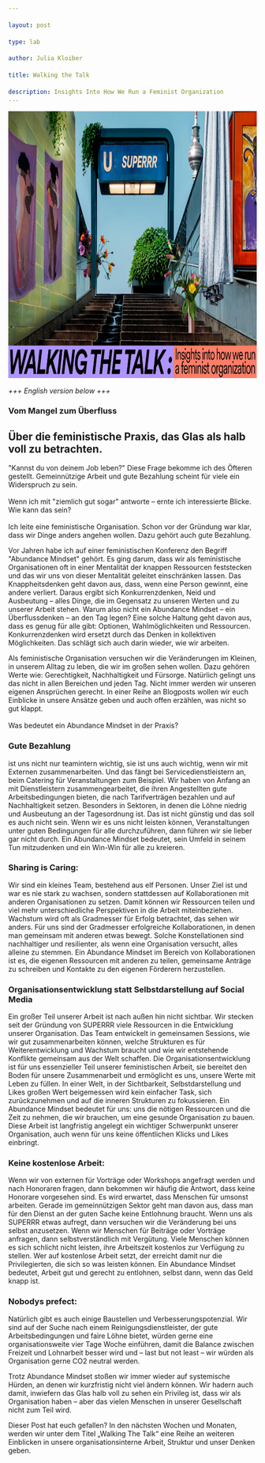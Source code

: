 ```yaml
---

layout: post

type: lab

author: Julia Kloiber

title: Walking the Talk 

description: Insights Into How We Run a Feminist Organization
---
```

<img src="/assets/img/blog/walking_the_talk1.jpg" alt="A ubahn entrance with colorful objects" width="540" height="540">


<p>
    <i>
      +++ English version below +++
    </i>
</p>

<p>
<h3>Vom Mangel zum Überfluss</h3>
<h2>Über die feministische Praxis, das Glas als halb voll zu betrachten.</h2>
</p>

<p>
"Kannst du von deinem Job leben?" Diese Frage bekomme ich des Öfteren gestellt. Gemeinnützige Arbeit und gute Bezahlung scheint für viele ein Widerspruch zu sein.<br><br>
Wenn ich mit "ziemlich gut sogar" antworte – ernte ich interessierte Blicke. Wie kann das sein?<br><br>
Ich leite eine feministische Organisation. Schon vor der Gründung war klar, dass wir Dinge anders angehen wollen. Dazu gehört auch gute Bezahlung. 
</p>

<p>
Vor Jahren habe ich auf einer feministischen Konferenz den Begriff "Abundance Mindset" gehört. Es ging darum, dass wir als feministische Organisationen oft in einer Mentalität der knappen Ressourcen feststecken und das wir uns von dieser Mentalität geleitet einschränken lassen. Das Knappheitsdenken geht davon aus, dass, wenn eine Person gewinnt, eine andere verliert. Daraus ergibt sich Konkurrenzdenken, Neid und Ausbeutung – alles Dinge, die im Gegensatz zu unseren Werten und zu unserer Arbeit stehen. Warum also nicht ein Abundance Mindset – ein Überflussdenken – an den Tag legen? Eine solche Haltung geht davon aus, dass es genug für alle gibt: Optionen, Wahlmöglichkeiten und Ressourcen. Konkurrenzdenken wird ersetzt durch das Denken in kollektiven Möglichkeiten. Das schlägt sich auch darin wieder, wie wir arbeiten.
</p>

<p>
Als feministische Organisation versuchen wir die Veränderungen im Kleinen, in unserem Alltag zu leben, die wir im großen sehen wollen. Dazu gehören Werte wie: Gerechtigkeit, Nachhaltigkeit und Fürsorge. Natürlich gelingt uns das nicht in allen Bereichen und jeden Tag. Nicht immer werden wir unseren eigenen Ansprüchen gerecht. In einer Reihe an Blogposts wollen wir euch Einblicke in unsere Ansätze geben und auch offen erzählen, was nicht so gut klappt.   <br><br>Was bedeutet ein Abundance Mindset in der Praxis?
</p>

<p>
<h3>Gute Bezahlung</h3> ist uns nicht nur teamintern wichtig, sie ist uns auch wichtig, wenn wir mit Externen zusammenarbeiten. Und das fängt bei Servicedienstleistern an, beim Catering für Veranstaltungen zum Beispiel. Wir haben von Anfang an mit Dienstleistern zusammengearbeitet, die ihren Angestellten gute Arbeitsbedingungen bieten, die nach Tarifverträgen bezahlen und auf Nachhaltigkeit setzen. Besonders in Sektoren, in denen die Löhne niedrig und Ausbeutung an der Tagesordnung ist. Das ist nicht günstig und das soll es auch nicht sein. Wenn wir es uns nicht leisten können, Veranstaltungen unter guten Bedingungen für alle durchzuführen, dann führen wir sie lieber gar nicht durch. Ein Abundance Mindset bedeutet, sein Umfeld in seinem Tun mitzudenken und ein Win-Win für alle zu kreieren.
</p>

<p>
<h3>Sharing is Caring:</h3> Wir sind ein kleines Team, bestehend aus elf Personen. Unser Ziel ist und war es nie stark zu wachsen, sondern stattdessen auf Kollaborationen mit anderen Organisationen zu setzen. Damit können wir Ressourcen teilen und viel mehr unterschiedliche Perspektiven in die Arbeit miteinbeziehen. Wachstum wird oft als Gradmesser für Erfolg betrachtet, das sehen wir anders. Für uns sind der Gradmesser erfolgreiche Kollaborationen, in denen man gemeinsam mit anderen etwas bewegt. Solche Konstellationen sind nachhaltiger und resilienter, als wenn eine Organisation versucht, alles alleine zu stemmen. Ein Abundance Mindset im Bereich von Kollaborationen ist es, die eigenen Ressourcen mit anderen zu teilen, gemeinsame Anträge zu schreiben und Kontakte zu den eigenen Förderern herzustellen.
</p>

<p>
 <h3>Organisationsentwicklung statt Selbstdarstellung auf Social Media </h3>Ein großer Teil unserer Arbeit ist nach außen hin nicht sichtbar. Wir stecken seit der Gründung von SUPERRR viele Ressourcen in die Entwicklung unserer Organisation. Das Team entwickelt in gemeinsamen Sessions, wie wir gut zusammenarbeiten können, welche Strukturen es für Weiterentwicklung und Wachstum braucht und wie wir entstehende Konflikte gemeinsam aus der Welt schaffen. Die Organisationsentwicklung ist für uns essenzieller Teil unserer feministischen Arbeit, sie bereitet den Boden für unsere Zusammenarbeit und ermöglicht es uns, unsere Werte mit Leben zu füllen. In einer Welt, in der Sichtbarkeit, Selbstdarstellung und Likes großen Wert beigemessen wird kein einfacher Task, sich zurückzunehmen und auf die inneren Strukturen zu fokussieren. Ein Abundance Mindset bedeutet für uns: uns die nötigen Ressourcen und die Zeit zu nehmen, die wir brauchen, um eine gesunde Organisation zu bauen. Diese Arbeit ist langfristig angelegt ein wichtiger Schwerpunkt unserer Organisation, auch wenn für uns keine öffentlichen Klicks und Likes einbringt.
</p>

<p>
 <h3>Keine kostenlose Arbeit:</h3> Wenn wir von externen für Vorträge oder Workshops angefragt werden und nach Honoraren fragen, dann bekommen wir häufig die Antwort, dass keine Honorare vorgesehen sind. Es wird erwartet, dass Menschen für umsonst arbeiten. Gerade im gemeinnützigen Sektor geht man davon aus, dass man für den Dienst an der guten Sache keine Entlohnung braucht. Wenn uns als SUPERRR etwas aufregt, dann versuchen wir die Veränderung bei uns selbst anzusetzen. Wenn wir Menschen für Beiträge oder Vorträge anfragen, dann selbstverständlich mit Vergütung. Viele Menschen können es sich schlicht nicht leisten, ihre Arbeitszeit kostenlos zur Verfügung zu stellen. Wer auf kostenlose Arbeit setzt, der erreicht damit nur die Privilegierten, die sich so was leisten können. Ein Abundance Mindset bedeutet, Arbeit gut und gerecht zu entlohnen, selbst dann, wenn das Geld knapp ist.
</p>


<p>
 <h3>Nobodys prefect:</h3> Natürlich gibt es auch einige Baustellen und Verbesserungspotenzial. Wir sind auf der Suche nach einem Reinigungsdienstleister, der gute Arbeitsbedingungen und faire Löhne bietet, würden gerne eine organisationsweite vier Tage Woche einführen, damit die Balance zwischen Freizeit und Lohnarbeit besser wird und – last but not least – wir würden als Organisation gerne CO2 neutral werden.
</p>

<p>
  Trotz Abundance Mindset stoßen wir immer wieder auf systemische Hürden, an denen wir kurzfristig nicht viel ändern können. Wir hadern auch damit, inwiefern das Glas halb voll zu sehen ein Privileg ist, dass wir als Organisation haben – aber das vielen Menschen in unserer Gesellschaft nicht zum Teil wird. 
</p>

<p>
Dieser Post hat euch gefallen? In den nächsten Wochen und Monaten, werden wir unter dem Titel „Walking The Talk“ eine Reihe an weiteren Einblicken in unsere organisationsinterne Arbeit, Struktur und unser Denken geben.
</p>
  
